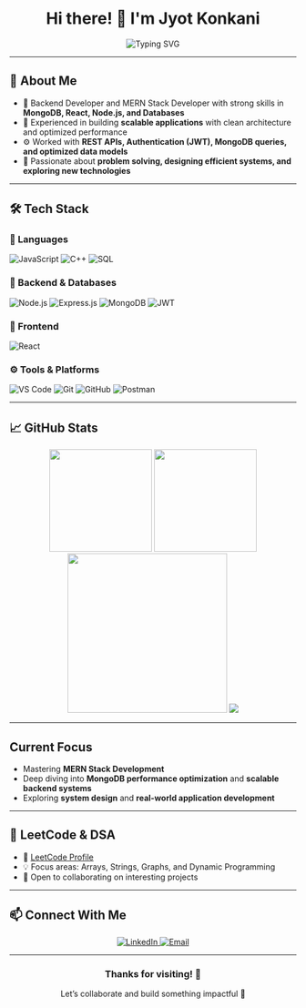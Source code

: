<h1 align="center">Hi there! 👋 I'm Jyot Konkani</h1>

<div align="center">
 <img src="https://readme-typing-svg.herokuapp.com?font=Fira+Code&pause=1000&color=00C9A7&center=true&vCenter=true&width=500&lines=Backend+Developer+%7C+MERN+Stack+Developer;MongoDB+%7C+React+%7C+Node.js;Database+Enthusiast+%7C+Scalable+Apps" alt="Typing SVG" />
</div>

---

## 🚀 About Me

- 🔧 Backend Developer and MERN Stack Developer with strong skills in **MongoDB, React, Node.js, and Databases**  
- 🚀 Experienced in building **scalable applications** with clean architecture and optimized performance  
- ⚙ Worked with **REST APIs, Authentication (JWT), MongoDB queries, and optimized data models**  
- 🎯 Passionate about **problem solving, designing efficient systems, and exploring new technologies**

---

## 🛠 Tech Stack

### 🚩 Languages
![JavaScript](https://img.shields.io/badge/JavaScript-F7DF1E?style=for-the-badge&logo=javascript&logoColor=black)
![C++](https://img.shields.io/badge/C++-00599C?style=for-the-badge&logo=cplusplus&logoColor=white)
![SQL](https://img.shields.io/badge/SQL-4479A1?style=for-the-badge&logo=mysql&logoColor=white)

### 🔧 Backend & Databases
![Node.js](https://img.shields.io/badge/Node.js-339933?style=for-the-badge&logo=node-dot-js&logoColor=white)
![Express.js](https://img.shields.io/badge/Express.js-000000?style=for-the-badge&logo=express&logoColor=white)
![MongoDB](https://img.shields.io/badge/MongoDB-4EA94B?style=for-the-badge&logo=mongodb&logoColor=white)
![JWT](https://img.shields.io/badge/JWT-000000?style=for-the-badge&logo=JSON%20web%20tokens&logoColor=white)

### 🎨 Frontend
![React](https://img.shields.io/badge/React-20232A?style=for-the-badge&logo=react&logoColor=61DAFB)

### ⚙ Tools & Platforms
![VS Code](https://img.shields.io/badge/VS%20Code-007ACC?style=for-the-badge&logo=visualstudiocode&logoColor=white)
![Git](https://img.shields.io/badge/Git-F05032?style=for-the-badge&logo=git&logoColor=white)
![GitHub](https://img.shields.io/badge/GitHub-181717?style=for-the-badge&logo=github&logoColor=white)
![Postman](https://img.shields.io/badge/Postman-FF6C37?style=for-the-badge&logo=postman&logoColor=white)

---

## 📈 GitHub Stats

<div align="center">
  <img src="https://github-readme-stats.vercel.app/api?username=jyotkonkani30&show_icons=true&theme=tokyonight&hide_border=true&count_private=true" height="180" />
  <img src="https://streak-stats.demolab.com?user=jyotkonkani30&theme=tokyonight&hide_border=true" height="180" />
  <img src="https://github-readme-activity-graph.vercel.app/graph?username=jyotkonkani30&theme=tokyo-night&hide_border=true" height="280" />
  <img src="https://github-profile-trophy.vercel.app/?username=jyotkonkani30&theme=algolia" />
</div>

---

## Current Focus

- Mastering **MERN Stack Development**  
- Deep diving into **MongoDB performance optimization** and **scalable backend systems**  
- Exploring **system design** and **real-world application development**

---

## 🧠 LeetCode & DSA

- 📌 [LeetCode Profile](https://leetcode.com/u/jyotkonkani30/)  
- 💡 Focus areas: Arrays, Strings, Graphs, and Dynamic Programming  
- 💬 Open to collaborating on interesting projects  

---

## 📫 Connect With Me

<p align="center">
  <a href="https://www.linkedin.com/in/jyotkonkani30" target="_blank">
    <img alt="LinkedIn" src="https://img.shields.io/badge/LinkedIn-0077B5?style=for-the-badge&logo=linkedin&logoColor=white"/>
  </a>
  <a href="mailto:jyotkonkani30@gmail.com" target="_blank">
    <img alt="Email" src="https://img.shields.io/badge/Email-D14836?style=for-the-badge&logo=gmail&logoColor=white"/>
  </a>
</p>

---

<div align="center">
  <h3>Thanks for visiting! 🙌</h3>
  <p>Let’s collaborate and build something impactful 🚀</p>
</div>
